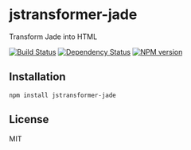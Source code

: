 # jstransformer-jade

Transform Jade into HTML

[![Build Status](https://img.shields.io/travis/jstransformers/jstransformer-jade/master.svg)](https://travis-ci.org/jstransformers/jstransformer-jade)
[![Dependency Status](https://img.shields.io/gemnasium/jstransformers/jstransformer-jade.svg)](https://gemnasium.com/jstransformers/jstransformer-jade)
[![NPM version](https://img.shields.io/npm/v/jstransformer-jade.svg)](https://www.npmjs.org/package/jstransformer-jade)

## Installation

    npm install jstransformer-jade

## License

  MIT
